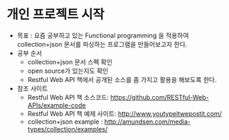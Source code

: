 # 개인 프로젝트 시작
- 목표 : 요즘 공부하고 있는 Functional programming 을 적용하여 collection+json 문서를 파싱하는 프로그램을 만들어보고자 한다.
- 공부 순서
    - collection+json 문서 스펙 확인
    - open source가 있는지도 확인
    - Restful Web API 책에서 공개된 소스를 좀 가지고 활용을 해보도록 한다.
- 참조 사이트
    - Restful Web API 책 소스코드: https://github.com/RESTful-Web-APIs/example-code
    - Restful Web API 책 예제 사이트: http://www.youtypeitwepostit.com/
    - collection+json example : http://amundsen.com/media-types/collection/examples/

